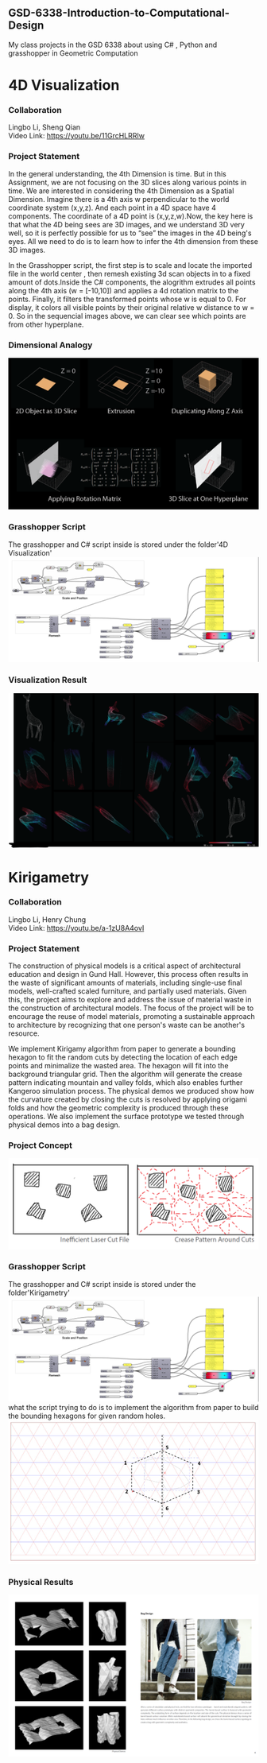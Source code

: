 ## GSD-6338-Introduction-to-Computational-Design
My class projects in the GSD 6338 about using C# , Python and grasshopper in Geometric Computation 
# 4D Visualization
### Collaboration
Lingbo Li, Sheng Qian  
Video Link: https://youtu.be/11GrcHLRRIw

### Project Statement
In the general understanding, the 4th Dimension is time. But in this Assignment, we are not focusing on the 3D slices along various points in time. We are interested in   considering the 4th Dimension as a Spatial Dimension. Imagine there is a 4th axis w perpendicular to the world coordinate system (x,y,z). And each point in a 4D space    have 4 components. The coordinate of a 4D point is (x,y,z,w).Now, the key here is that what the 4D being sees are 3D images, and we understand 3D very well, so it is   perfectly possible for us to “see” the images in the 4D being's eyes. All we need to do is to learn how to infer the 4th dimension from these 3D images.  
  
In the Grasshopper script, the first step is to scale and locate the imported file in the world center , then remesh existing 3d scan objects in to a fixed amount of  dots.Inside the C# components, the alogrithm extrudes all points along the 4th axis (w = [-10,10]) and applies a 4d rotation matrix to the points. Finally, it filters  the transformed points whose w is equal to 0. For display, it colors all visible points by their original relative w distance to w = 0. So in the sequencial images  above, we can clear see which points are from other hyperplane.
  
### Dimensional Analogy
![analogy](https://github.com/shuhanmomo/GSD-6338-Introduction-to-Computational-Design/blob/f8fefb0260214ccbb1d26c64a9bdf10edfbd723d/img/4d-mechanism.png)
### Grasshopper Script
The grasshopper and C# script inside is stored under the folder'4D Visualization'
![4dscript](https://github.com/shuhanmomo/GSD-6338-Introduction-to-Computational-Design/blob/f8fefb0260214ccbb1d26c64a9bdf10edfbd723d/img/4d-script.png)
### Visualization Result
![4dvisualization](https://github.com/shuhanmomo/GSD-6338-Introduction-to-Computational-Design/blob/f8fefb0260214ccbb1d26c64a9bdf10edfbd723d/img/4d-transformation.png)

# Kirigametry
### Collaboration
Lingbo Li, Henry Chung  
Video Link: https://youtu.be/a-1zU8A4ovI

### Project Statement
The construction of physical models is a critical aspect of architectural education and design in Gund Hall. However, this process often results in the waste of significant amounts of materials, including single-use final models, well-crafted scaled furniture, and partially used materials. Given this, the project aims to explore and address the issue of material waste in the construction of architectural models. The focus of the project will be to encourage the reuse of model materials, promoting a sustainable approach to architecture by recognizing that one person's waste can be another's resource.
  
We implement Kirigamy algorithm from paper to generate a bounding hexagon to fit the random cuts by detecting the location of each edge points and minimalize the wasted area. The hexagon will fit into the background triangular grid. Then the algorithm will generate the crease pattern indicating mountain and valley folds, which also enables further Kangeroo simulation process. The physical demos we produced show how the curvature created by closing the cuts is resolved by applying origami folds and how the geometric complexity is produced through these operations. We also implement the surface prototype we tested through physical demos into a bag design.
  
### Project Concept
![kiri concept](https://github.com/shuhanmomo/GSD-6338-Introduction-to-Computational-Design/blob/93844bebb3600069c0a92ae05628ed4ef3ef472d/img/kirigamy-concept.png)
### Grasshopper Script
The grasshopper and C# script inside is stored under the folder'Kirigametry'
![kiri script](https://github.com/shuhanmomo/GSD-6338-Introduction-to-Computational-Design/blob/93844bebb3600069c0a92ae05628ed4ef3ef472d/img/4d-script.png)
what the script trying to do is to implement the algorithm from paper to build the bounding hexagons for given random holes.  
![kiri hexagon](https://github.com/shuhanmomo/GSD-6338-Introduction-to-Computational-Design/blob/93844bebb3600069c0a92ae05628ed4ef3ef472d/img/kirigamy-crease.jpg)
### Physical Results
![kiri physical](https://github.com/shuhanmomo/GSD-6338-Introduction-to-Computational-Design/blob/851ff2019981477247571f9e05d76e55907d511f/img/kirigamy-result.png)
  
  
  





